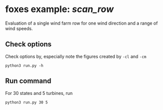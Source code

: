 # foxes example: _scan\_row_

Evaluation of a single wind farm row for one wind direction and a range of wind speeds.

## Check options
Check options by, especially note the figures created by `-cl` and `-cm`
```
python3 run.py -h
```

## Run command
For 30 states and 5 turbines, run
```
python3 run.py 30 5
```
